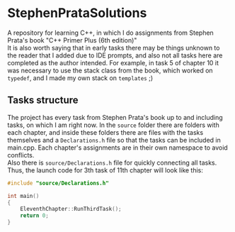 # StephenPrataSolutions
A repository for learning C++, in which I do assignments from Stephen Prata's book "C++ Primer Plus (6th edition)"
<br>It is also worth saying that in early tasks there may be things unknown to the reader that I added due to IDE prompts, and also not all tasks here are completed as the author intended. For example, in task 5 of chapter 10 it was necessary to use the stack class from the book, which worked on `typedef`, and I made my own stack on `templates` ;)

## Tasks structure
The project has every task from Stephen Prata's book up to and including tasks, on which I am right now. In the `source` folder there are folders with each chapter, and inside these folders there are files with the tasks themselves and a `Declarations.h` file so that the tasks can be included in main.cpp. Each chapter's assignments are in their own namespace to avoid conflicts.
<br>Also there is `source/Declarations.h` file for quickly connecting all tasks. Thus, the launch code for 3th task of 11th chapter will look like this:

```cpp
#include "source/Declarations.h"

int main()
{
    EleventhChapter::RunThirdTask();
    return 0;
}
```
